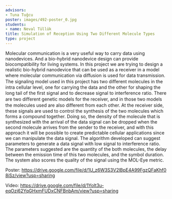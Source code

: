 ```yaml
---
advisors:
- Tuna Tuğcu
poster: images/492-poster_0.jpg
students:
- name: Neval Tüllük
title: Simulation of Reception Using Two Different Molecule Types
type: project
---
```


Molecular communication is a very useful way to carry data using nanodevices. And a bio-hybrid nanodevice design can provide biocompatibility for living systems. In this project we are trying to design a realistic bio-hybrid nanodevice that can be used as a receiver in a model where molecular communication via diﬀusion is used for data transmission. The signaling model used in this project has two diﬀerent molecules in the intra cellular level, one for carrying the data and the other for shaping the long tail of the ﬁrst signal and to decrease signal to interference ratio. There are two diﬀerent genetic models for the receiver, and in those two models the molecules used are also diﬀerent from each other. At the receiver side, these signals are used to control the synthesis of the two molecules which forms a compound together. Doing so, the density of the molecule that is synthesized with the arrival of the data signal can be dropped when the second molecule arrives from the sender to the receiver, and with this approach it will be possible to create predictable cellular applications since we can manipulate the data signal. The algorithm developed can suggest parameters to generate a data signal with low signal to interference ratio. The parameters suggested are the quantity of the both molecules, the delay between the emission time of this two molecules, and the symbol duration. The system also scores the quality of the signal using the MOL-Eye metric.


Poster: <https://drive.google.com/file/d/1U_z6W3S3V2lBpE4A99FgzQFaKhf08iSz/view?usp=sharing>


Video: <https://drive.google.com/file/d/1YoIt3u-eqOzj62YqGHxmFUDxCNFBnbAm/view?usp=sharing>